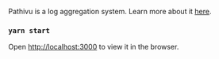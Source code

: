 
Pathivu is a log aggregation system. Learn more about it [here](https://github.com/pathivu/pathivu).

### `yarn start`

Open [http://localhost:3000](http://localhost:3000) to view it in the browser.

